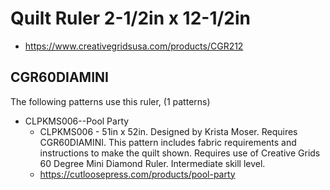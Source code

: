 # Quilt Ruler 2-1/2in x 12-1/2in
* https://www.creativegridsusa.com/products/CGR212

## CGR60DIAMINI

The following patterns use this ruler, (1 patterns)

* CLPKMS006--Pool Party
	* CLPKMS006 - 51in x 52in. Designed by Krista Moser. Requires CGR60DIAMINI. This pattern includes fabric requirements and instructions to make the quilt shown. Requires use of Creative Grids 60 Degree Mini Diamond Ruler. Intermediate skill level.
	* https://cutloosepress.com/products/pool-party

